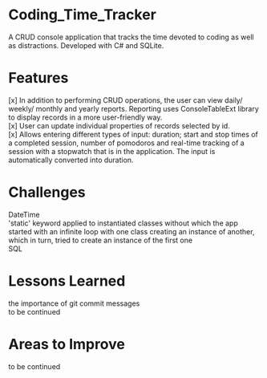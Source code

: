# Coding_Time_Tracker 
A CRUD console application that tracks the time devoted to coding as well as distractions. Developed with C# and SQLite. 

# Features  
[x] In addition to performing CRUD operations, the user can view daily/ weekly/ monthly and yearly reports. Reporting uses ConsoleTableExt library to display records in   a more user-friendly way.  
[x] User can update individual properties of records selected by id.  
[x] Allows entering different types of input: duration; start and stop times of a completed session, number of pomodoros and real-time tracking of a session with a stopwatch that is in the application. The input is automatically converted into duration.  

# Challenges  
DateTime  
'static' keyword applied to instantiated classes without which the app started with an infinite loop with one class creating an instance of another, which in turn, tried to create an instance of the first one  
SQL  

# Lessons Learned  
the importance of git commit messages  
to be continued  

# Areas to Improve  
to be continued  


